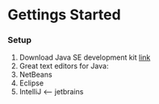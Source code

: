 # Gettings Started

### Setup
1. Download Java SE development kit [link](https://www.oracle.com/java/technologies/javase-jdk15-downloads.html)
1. Great text editors for Java:
  1. NetBeans
  1. Eclipse
  1. IntelliJ <-- jetbrains
